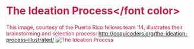 # <font color="#cf1b41">The Ideation Process</font color>

This image, courtesy of the Puerto Rico fellows team ‘14, illustrates their brainstorming and selection process:
http://coquicoders.org/the-ideation-process-illustrated/
![The Ideation Process](http://coquicoders.org/content/images/2014/Mar/Ideation_Process_Notated.png)

